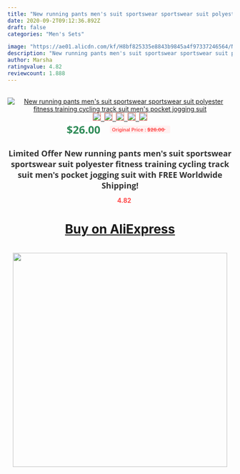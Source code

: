 ```yaml
---
title: "New running pants men's suit sportswear sportswear suit polyester fitness training cycling track suit men's pocket jogging suit"
date: 2020-09-2T09:12:36.892Z
draft: false
categories: "Men's Sets"

image: "https://ae01.alicdn.com/kf/H8bf825335e8843b9845a4f97337246564/New-running-pants-men-s-suit-sportswear-sportswear-suit-polyester-fitness-training-cycling-track-suit-men.jpg"
description: "New running pants men's suit sportswear sportswear suit polyester fitness training cycling track suit men's pocket jogging suit"
author: Marsha
ratingvalue: 4.82
reviewcount: 1.888
---
```

<br>
<div style="text-align: center;">
<a href="https://s.click.aliexpress.com/e/_AcGisN" target="_blank" rel="nofollow noopener noreferrer"><img alt="New running pants men's suit sportswear sportswear suit polyester fitness training cycling track suit men's pocket jogging suit" class="magnifier-image" src="https://ae01.alicdn.com/kf/H8bf825335e8843b9845a4f97337246564/New-running-pants-men-s-suit-sportswear-sportswear-suit-polyester-fitness-training-cycling-track-suit-men.jpg_640x640.jpg">
<br>
<img style="border:1px solid salmon" src="https://ae01.alicdn.com/kf/H8bf825335e8843b9845a4f97337246564/New-running-pants-men-s-suit-sportswear-sportswear-suit-polyester-fitness-training-cycling-track-suit-men.jpg_120x120.jpg">&nbsp;&nbsp;<img style="border:1px solid salmon" src="https://ae01.alicdn.com/kf/H9485786e8a0d4e6bb30c18da44eb09a8b/New-running-pants-men-s-suit-sportswear-sportswear-suit-polyester-fitness-training-cycling-track-suit-men.jpg_120x120.jpg">&nbsp;&nbsp;<img style="border:1px solid salmon" src="https://ae01.alicdn.com/kf/H7be7f557486f42fdad25bd5e6beaeae9c/New-running-pants-men-s-suit-sportswear-sportswear-suit-polyester-fitness-training-cycling-track-suit-men.jpg_120x120.jpg">&nbsp;&nbsp;<img style="border:1px solid salmon" src="https://ae01.alicdn.com/kf/H63d26a8b0c23472bb1e60a82a01202ae6/New-running-pants-men-s-suit-sportswear-sportswear-suit-polyester-fitness-training-cycling-track-suit-men.jpg_120x120.jpg">&nbsp;&nbsp;<img style="border:1px solid salmon" src="https://ae01.alicdn.com/kf/Ha937d4ff64e74e8d8aaa94bfa272a14fB/New-running-pants-men-s-suit-sportswear-sportswear-suit-polyester-fitness-training-cycling-track-suit-men.jpg_120x120.jpg"></a></div><br0>
<div style="text-align: center;"><span style="background-color: white; border: 0px; box-sizing: border-box; color: seagreen; display: inline-block; font-family: &quot;open sans&quot; , &quot;arial&quot; , &quot;helvetica&quot; , sans-serif , &quot;heiti&quot;; font-size: 24px; font-stretch: inherit; font-weight: 700; line-height: inherit; margin: 0px 10px 0px 0px; padding: 0px; vertical-align: middle;">$26.00 </span>
<span style="background: rgb(255 , 241 , 241); border-radius: 3px; border: 0px; box-sizing: border-box; color: #ff4747; display: inline-block; font-family: inherit; font-size: 12px; font-stretch: inherit; font-style: inherit; font-variant: inherit; font-weight: 600; line-height: inherit; margin: 0px; padding: 2px 5px; transform: scale(0.9); vertical-align: middle;">Original Price : <b style="text-decoration: line-through;">$26.00 </b> &nbsp;&nbsp;</span></div>
<h1 style="color: #333333; display: inline-block; font-family: &quot;open sans&quot; , &quot;arial&quot; , &quot;helvetica&quot; , sans-serif , &quot;heiti&quot;; font-size: 18px; font-stretch: inherit; font-weight: 700; text-align: center;">Limited Offer New running pants men's suit sportswear sportswear suit polyester fitness training cycling track suit men's pocket jogging suit with FREE Worldwide Shipping!</h1>
<div style="color: #ff4747; text-align: center;">
<img src="https://4.bp.blogspot.com/-M0ZcTcb-5uY/XleCXlxnR4I/AAAAAAAAAEc/OrjgMkXV1oMQFaCRZj5HQwOCBcu3w1FegCPcBGAYYCw/s1600/star.png" style="height: 15px;">&nbsp;<b>4.82</b></div>
<div class="button_cont" align="center"><a class="buynow_a" href="https://s.click.aliexpress.com/e/_AcGisN" target="_blank" rel="nofollow noopener noreferrer"><H1>Buy on AliExpress</H1></a></div><br>
<div class="separator" style="clear: both; text-align: center;">
<img src="https://lh3.googleusercontent.com/-pTy5HemUv9M/XlePHvY0dAI/AAAAAAAAAE4/0nX5iRUoIWY8eMW9Dpxeirr157OZliDIgCLcBGAsYHQ/s1600/badge.gif" width="480">
</div>
